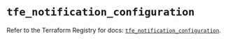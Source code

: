 # `tfe_notification_configuration`

Refer to the Terraform Registry for docs: [`tfe_notification_configuration`](https://registry.terraform.io/providers/hashicorp/tfe/0.61.0/docs/resources/notification_configuration).
